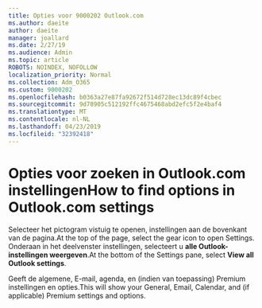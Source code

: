 ```yaml
---
title: Opties voor 9000202 Outlook.com
ms.author: daeite
author: daeite
manager: joallard
ms.date: 2/27/19
ms.audience: Admin
ms.topic: article
ROBOTS: NOINDEX, NOFOLLOW
localization_priority: Normal
ms.collection: Adm_O365
ms.custom: 9000202
ms.openlocfilehash: b0363a27e87fa92672f514d728ec13dc89f4cbec
ms.sourcegitcommit: 9d78905c512192ffc4675468abd2efc5f2e4baf4
ms.translationtype: MT
ms.contentlocale: nl-NL
ms.lasthandoff: 04/23/2019
ms.locfileid: "32392418"
---
```

# <a name="how-to-find-options-in-outlookcom-settings"></a><span data-ttu-id="4cc8d-102">Opties voor zoeken in Outlook.com instellingen</span><span class="sxs-lookup"><span data-stu-id="4cc8d-102">How to find options in Outlook.com settings</span></span>

<span data-ttu-id="4cc8d-103">Selecteer het pictogram vistuig te openen, instellingen aan de bovenkant van de pagina.</span><span class="sxs-lookup"><span data-stu-id="4cc8d-103">At the top of the page, select the gear icon to open Settings.</span></span> <span data-ttu-id="4cc8d-104">Onderaan in het deelvenster instellingen, selecteert u **alle Outlook-instellingen weergeven**.</span><span class="sxs-lookup"><span data-stu-id="4cc8d-104">At the bottom of the Settings pane, select **View all Outlook settings**.</span></span>

<span data-ttu-id="4cc8d-105">Geeft de algemene, E-mail, agenda, en (indien van toepassing) Premium instellingen en opties.</span><span class="sxs-lookup"><span data-stu-id="4cc8d-105">This will show your General, Email, Calendar, and (if applicable) Premium settings and options.</span></span>